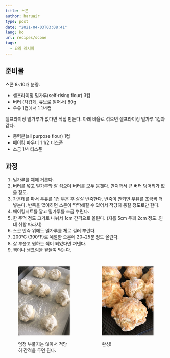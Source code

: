 ```yaml
---
title: 스콘
author: haruair
type: post
date: "2021-04-03T03:08:41"
lang: ko
url: recipes/scone
tags:
  - 요리 레시피
---
```


## 준비물

스콘 8~10개 분량.

- 셀프라이징 밀가루(self‑rising flour) 3컵
- 버터 (차갑게, 큐브로 썰어서) 80g
- 우유 1컵에서 1 1/4컵

셀프라이징 밀가루가 없다면 직접 만든다. 아래 비율로 섞으면 셀프라이징 밀가루 1컵과 같다.

- 중력분(all purpose flour) 1컵
- 베이킹 파우더 1 1/2 티스푼
- 소금 1/4 티스푼

## 과정

1. 밀가루를 체에 거른다.
2. 버터를 넣고 밀가루와 잘 섞으며 버터를 모두 뭉갠다. 만져봐서 큰 버터 덩어리가 없을 정도.
3. 가운데를 파서 우유를 1컵 부은 후 살살 반죽한다. 반죽이 안되면 우유를 조금씩 더 넣는다. 반죽을 많이하면 스콘이 딱딱해질 수 있어서 적당히 뭉칠 정도로만 한다.
4. 배이킹시트를 깔고 밀가루를 조금 뿌린다.
5. 한 주먹 정도 크기로 나눠서 1cm 간격으로 올린다. (지름 5cm 두께 2cm 정도..인데 취향 따라서)
6. 스콘 반죽 위에도 밀가루를 체로 걸러 뿌린다.
7. 200°C (390°F)로 예열한 오븐에 20~25분 정도 올린다.
8. 잘 부풀고 원하는 색이 되었다면 꺼낸다.
9. 잼이나 생크림을 곁들여 먹는다.

<div class="columns">

<figure>

![스콘 반죽](IMG_0475.jpg)

<figcaption>엄청 부풀지는 않아서 적당히 간격을 두면 된다.</figcaption>
</figure>

<figure>

![스콘](IMG_0477.jpg)

<figcaption>완성!</figcaption>
</figure>

</div>
